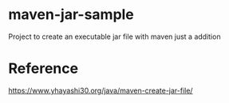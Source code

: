 # maven-jar-sample
Project to create an executable jar file with maven
just a addition
# Reference
https://www.yhayashi30.org/java/maven-create-jar-file/